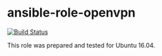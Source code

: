 # ansible-role-openvpn

[![Build Status](https://travis-ci.com/iroquoisorg/ansible-role-openvpn.svg?branch=master)](https://travis-ci.com/iroquoisorg/ansible-role-openvpn)

This role was prepared and tested for Ubuntu 16.04.
